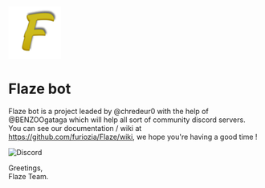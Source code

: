 ![Flaze](images/logo.png)
# Flaze bot  

Flaze bot is a project leaded by @chredeur0 with the help of @BENZOOgataga which will help all sort of community discord servers.  
You can see our documentation / wiki at https://github.com/furiozia/Flaze/wiki, we hope you're having a good time !  

![Discord](https://discordapp.com/api/guilds/813024193968734239/widget.png)

Greetings,  
Flaze Team.
